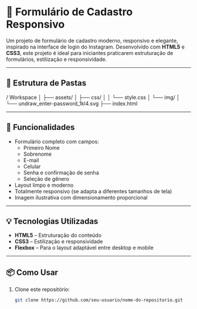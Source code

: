 # 📝 Formulário de Cadastro Responsivo

Um projeto de formulário de cadastro moderno, responsivo e elegante, inspirado na interface de login do Instagram. Desenvolvido com **HTML5** e **CSS3**, este projeto é ideal para iniciantes praticarem estruturação de formulários, estilização e responsividade.

---

## 📁 Estrutura de Pastas

/ Workspace
│
├── assets/
│ ├── css/
│ │ └── style.css
│ └── img/
│ └── undraw_enter-password_1kl4.svg
├── index.html

---

## 🚀 Funcionalidades

- Formulário completo com campos:
  - Primeiro Nome
  - Sobrenome
  - E-mail
  - Celular
  - Senha e confirmação de senha
  - Seleção de gênero
- Layout limpo e moderno
- Totalmente responsivo (se adapta a diferentes tamanhos de tela)
- Imagem ilustrativa com dimensionamento proporcional

---

## 💡 Tecnologias Utilizadas

- **HTML5** – Estruturação do conteúdo
- **CSS3** – Estilização e responsividade
- **Flexbox** – Para o layout adaptável entre desktop e mobile

---

## 📦 Como Usar

1. Clone este repositório:
   ```bash
   git clone https://github.com/seu-usuario/nome-do-repositorio.git
